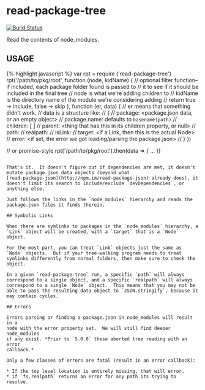 # read-package-tree

[![Build Status](https://travis-ci.org/npm/read-package-tree.svg?branch=master)](https://travis-ci.org/npm/read-package-tree)

Read the contents of node_modules.

## USAGE

{% highlight javascript %}
var rpt = require ('read-package-tree')
rpt('/path/to/pkg/root', function (node, kidName) {
  // optional filter function– if included, each package folder found is passed to
  // it to see if it should be included in the final tree
  // node is what we're adding children to
  // kidName is the directory name of the module we're considering adding
  // return true -> include, false -> skip
}, function (er, data) {
  // er means that something didn't work.
  // data is a structure like:
  // {
  //   package: <package.json data, or an empty object>
  //   package.name: defaults to `basename(path)`
  //   children: [ <more things like this> ]
  //   parent: <thing that has this in its children property, or null>
  //   path: <path loaded>
  //   realpath: <the real path on disk>
  //   isLink: <set if this is a Link>
  //   target: <if a Link, then this is the actual Node>
  //   error: <if set, the error we got loading/parsing the package.json>
  // }
})

// or promise-style
rpt('/path/to/pkg/root').then(data => { ... })
```

That's it.  It doesn't figure out if dependencies are met, it doesn't
mutate package.json data objects (beyond what
[read-package-json](http://npm.im/read-package-json) already does), it
doesn't limit its search to include/exclude `devDependencies`, or
anything else.

Just follows the links in the `node_modules` hierarchy and reads the
package.json files it finds therein.

## Symbolic Links

When there are symlinks to packages in the `node_modules` hierarchy, a
`Link` object will be created, with a `target` that is a `Node`
object.

For the most part, you can treat `Link` objects just the same as
`Node` objects.  But if your tree-walking program needs to treat
symlinks differently from normal folders, then make sure to check the
object.

In a given `read-package-tree` run, a specific `path` will always
correspond to a single object, and a specific `realpath` will always
correspond to a single `Node` object.  This means that you may not be
able to pass the resulting data object to `JSON.stringify`, because it
may contain cycles.

## Errors

Errors parsing or finding a package.json in node_modules will result in a
node with the error property set.  We will still find deeper node_modules
if any exist. *Prior to `5.0.0` these aborted tree reading with an error
callback.*

Only a few classes of errors are fatal (result in an error callback):

* If the top level location is entirely missing, that will error.
* if `fs.realpath` returns an error for any path its trying to resolve.
